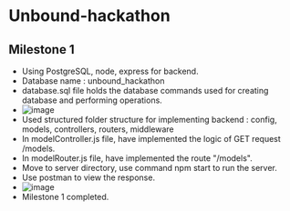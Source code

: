 # Unbound-hackathon
## Milestone 1
 - Using PostgreSQL, node, express for backend. 
 - Database name : unbound_hackathon
 - database.sql file holds the database commands used for creating database and performing operations.
 - ![image](https://github.com/user-attachments/assets/1306b237-776d-4e83-a24e-0eef518d73db)
 - Used structured folder structure for implementing backend : config, models, controllers, routers, middleware
 - In modelController.js file, have implemented the logic of GET request /models.
 - In modelRouter.js file, have implemented the route "/models".
 - Move to server directory, use command npm start to run the server.
 - Use postman to view the response.
 - ![image](https://github.com/user-attachments/assets/e4ef9e61-8e4a-4f9b-8d77-f06075788b90)
 - Milestone 1 completed.



 
